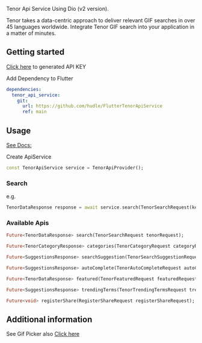 <!--
This README describes the package. If you publish this package to pub.dev,
this README's contents appear on the landing page for your package.

For information about how to write a good package README, see the guide for
[writing package pages](https://dart.dev/guides/libraries/writing-package-pages).

For general information about developing packages, see the Dart guide for
[creating packages](https://dart.dev/guides/libraries/create-library-packages)
and the Flutter guide for
[developing packages and plugins](https://flutter.dev/developing-packages).
-->

Tenor Api Service Using Dio (v2 version). 

Tenor takes a data-centric approach to deliver relevant GIF searches in over 45 languages worldwide. Integrate Tenor GIF search into your application in a matter of minutes.

## Getting started

[Click here](https://developers.google.com/tenor/guides/quickstart) to generated API KEY

Add Dependency to Flutter
```yaml
dependencies:
  tenor_api_service:
    git:
      url: https://github.com/hudle/FlutterTenorApiService
      ref: main
```

## Usage

[See Docs:](https://developers.google.com/tenor/guides/endpoints)

Create ApiService 
```dart
const TenorApiService service = TenorApiProvider();
```
### Search
e.g.
```dart
TenorDataResponse response = await service.search(TenorSearchRequest(key: key, query: 'meme', limit: 2, mediaFilter: 'gif, tinygif', locale: 'en', clientKey: 'my_app', searchFilter: 'static',));
```

### Available Apis

```dart
Future<TenorDataResponse> search(TenorSearchRequest tenorRequest);

Future<TenorCategoryResponse> categories(TenorCategoryRequest categoryRequest);

Future<SuggestionsResponse> searchSuggestion(TenorSearchSuggestionRequest suggestionRequest);

Future<SuggestionsResponse> autoComplete(TenorAutoCompleteRequest autoCompleteRequest);

Future<TenorDataResponse> featured(TenorFeaturedRequest featuredRequest);

Future<SuggestionsResponse> trendingTerms(TenorTrendingTermsRequest trendingTermsRequest);

Future<void> registerShare(RegisterShareRequest registerShareRequest);
```


## Additional information

See Gif Picker also [Click here](https://github.com/hudle/FlutterTenorGifPicker)

